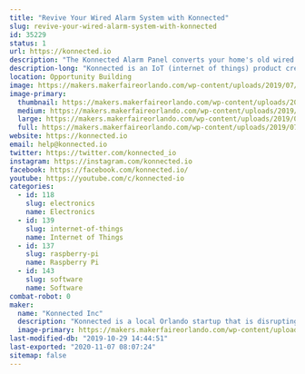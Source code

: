 ```yaml
---
title: "Revive Your Wired Alarm System with Konnected"
slug: revive-your-wired-alarm-system-with-konnected
id: 35229
status: 1
url: https://konnected.io
description: "The Konnected Alarm Panel converts your home's old wired alarm system into a smart home system, allowing you to monitor and control your home from anywhere without monthly fees! Stop by our exhibit to see Konnected in action with our mini model home, and take one home today to revive your wired alarm system."
description-long: "Konnected is an IoT (internet of things) product created by maker and automation enthusiast Nate Clark. After launching on Kickstarter in 2017, Konnected has transformed tens of thousands of wired alarm systems around the world into smart alarm systems. The Konnected Alarm Panel integrates with popular DIY home automation hubs including SmartThings, Home Assistant, Hubitat and OpenHAB -- allowing you to reuse all of the wired door, window, motion, and smoke detectors in your home and integrate them with hundreds of home automation products on the market today."
location: Opportunity Building
image: https://makers.makerfaireorlando.com/wp-content/uploads/2019/07/konnected-closeup-nate-1024x576.jpg
image-primary:
  thumbnail: https://makers.makerfaireorlando.com/wp-content/uploads/2019/07/konnected-closeup-nate-150x150.jpg
  medium: https://makers.makerfaireorlando.com/wp-content/uploads/2019/07/konnected-closeup-nate-300x169.jpg
  large: https://makers.makerfaireorlando.com/wp-content/uploads/2019/07/konnected-closeup-nate-1024x576.jpg
  full: https://makers.makerfaireorlando.com/wp-content/uploads/2019/07/konnected-closeup-nate.jpg
website: https://konnected.io
email: help@konnected.io
twitter: https://twitter.com/konnected_io
instagram: https://instagram.com/konnected.io
facebook: https://facebook.com/konnected.io/
youtube: https://youtube.com/c/konnected-io
categories:
  - id: 118
    slug: electronics
    name: Electronics
  - id: 139
    slug: internet-of-things
    name: Internet of Things
  - id: 137
    slug: raspberry-pi
    name: Raspberry Pi
  - id: 143
    slug: software
    name: Software
combat-robot: 0
maker:
  name: "Konnected Inc"
  description: "Konnected is a local Orlando startup that is disrupting the home security space and putting homeowners back in control of their home alarm system. Our flagship product, the Konnected Alarm Panel, launched on Kickstarter in 2017 and has become a huge hit with DIY smart home enthusiasts. The Konnected Alarm Panel allows you to convert your home's old and outdated wired alarm system into a modern smart home alarm, integrating with popular home automation hubs like SmartThings and Home Assistant. "
  image-primary: https://makers.makerfaireorlando.com/wp-content/uploads/2019/07/konnected-logo-blue-1024x195.png
last-modified-db: "2019-10-29 14:44:51"
last-exported: "2020-11-07 08:07:24"
sitemap: false
---
```

